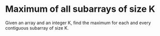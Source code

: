 # Maximum of all subarrays of size K
Given an array and an integer K, find the maximum for each and every contiguous subarray of size K.